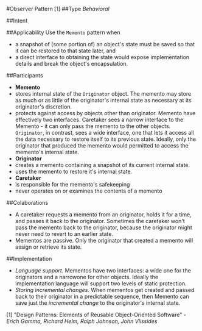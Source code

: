 #Observer Pattern [1] 
##Type
*Behavioral*

##Intent
> 

##Applicability
Use the `Memento` pattern when
 - a snapshot of (some portion of) an object's state must be saved so that it can be restored to that state later, and
 - a direct interface to obtaining the state would expose implementation details and break the object's encapsulation.
 
##Participants
- **Memento**
 - stores internal state of the `Originator` object. The memento may store as much or as little of the originator's internal state as necessary at its originator's discretion.
 - protects against access by objects other than originator. Memento have effectively two interfaces. Caretaker sees a narrow interface to the Memento - it can only pass the memento to the other objects. `Originator`, in contrast, sees a wide interface, one that lets it access all the data necessary to restore itself to its previous state. Ideally, only the originator that produced the memento would permitted to access the memento's internal state.
- **Originator**
 - creates a memento containing a snapshot of its current internal state.
 - uses the memento to restore it's internal state.
- **Caretaker**
 - is responsible for the memento's safekeeping
 - never operates on or examines the contents of a memento

##Colaborations
 - A caretaker requests a memento from an originator, holds it for a time, and passes it back to the originator. Sometimes the caretaker won't pass the memento back to the originator, because the originator might never need to revert to an earlier state.
 - Mementos are passive. Only the originator that created a memento will assign or retrieve its state.
 
##Implementation
* *Language support.* Mementos have two interfaces: a wide one for the originators and a narrowone for other objects. Ideally the implementation language will support two levels of static protection.
* *Storing incremental changes.* When mementos get created and passed back to their originator in a predictable sequence, then Memento can save just the *incremental change* to the originator's internal state.

[1] "Design Patterns: Elements of Reusable Object-Oriented Software" - *Erich Gamma, Richard Helm, Ralph Johnson, John Vlissides*
